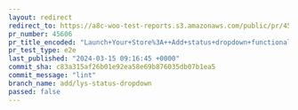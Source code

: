 ```yaml
---
layout: redirect
redirect_to: https://a8c-woo-test-reports.s3.amazonaws.com/public/pr/45606/e2e/index.html
pr_number: 45606
pr_title_encoded: "Launch+Your+Store%3A++Add+status+dropdown+functionality"
pr_test_type: e2e
last_published: "2024-03-15 09:16:45 +0000"
commit_sha: c83a315af26b01e92ea58e69b876035db07b1ea5
commit_message: "lint"
branch_name: add/lys-status-dropdown
passed: false
---
```

